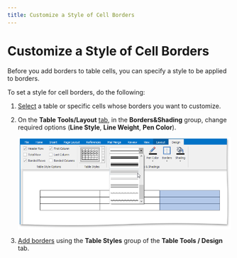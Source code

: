 ```yaml
---
title: Customize a Style of Cell Borders
---
```

# Customize a Style of Cell Borders
Before you add borders to table cells, you can specify a style to be applied to borders.

To set a style for cell borders, do the following:
1. [Select](../../../../interface-elements-for-desktop/articles/rich-text-editor/tables/select-a-cell-row-or-column.md) a table or specific cells whose borders you want to customize.
2. On the **Table Tools/Layout** [ tab](../../../../interface-elements-for-desktop/articles/rich-text-editor/text-editor-ui/ribbon-interface.md), in the **Borders&amp;Shading** group, change required options (**Line Style**, **Line Weight**, **Pen Color**).
	
	![RTE_TablesBordersStyle](../../../images/Img121405.png)
3. [Add borders](../../../../interface-elements-for-desktop/articles/rich-text-editor/tables/add-and-remove-table-borders.md) using the **Table Styles** group of the **Table Tools / Design** tab.